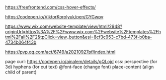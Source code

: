https://freefrontend.com/css-hover-effects/

https://codepen.io/ViktorKorolyuk/pen/GYGwpv

https://www.wix.com/website-template/view/html/2948?originUrl=https%3A%2F%2Fwww.wix.com%2Fwebsite%2Ftemplates%2Fhtml%2Fall%2F2&tpClick=view_button&esi=8cf3c953-c7bd-473f-b0ba-4734b064f43b

https://pvp.qq.com/act/6749/a20210927pf/index.html

page curl: https://codepen.io/ainalem/details/gQLojd
css:
perspective (for 3d)
hyphens (for cut text)
@font-face (change font)
place-content (align child of parent)
